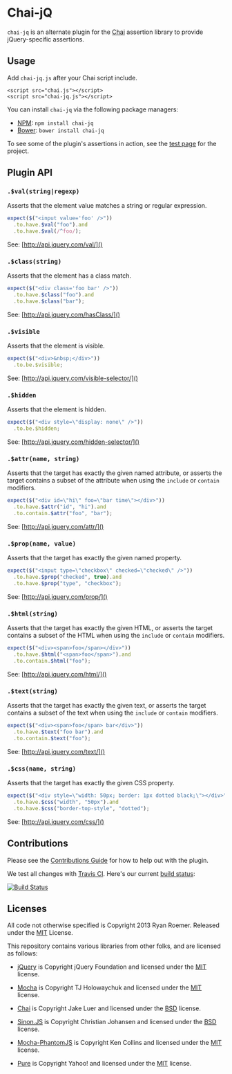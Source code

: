 Chai-jQ
=======

`chai-jq` is an alternate plugin for the [Chai](http://chaijs.com/) assertion
library to provide jQuery-specific assertions.

## Usage

Add `chai-jq.js` after your Chai script include.

    <script src="chai.js"></script>
    <script src="chai-jq.js"></script>

You can install `chai-jq` via the following package managers:

* [NPM](https://npmjs.org/package/chai-jq): `npm install chai-jq`
* [Bower](http://bower.io/): `bower install chai-jq`

To see some of the plugin's assertions in action, see the
[test page](./test/test.html) for the project.

## Plugin API
### `.$val(string|regexp)`

Asserts that the element value matches a string or regular expression.

```js
expect($("<input value='foo' />"))
  .to.have.$val("foo").and
  .to.have.$val(/^foo/);
```

See: [http://api.jquery.com/val/]()

### `.$class(string)`

Asserts that the element has a class match.

```js
expect($("<div class='foo bar' />"))
  .to.have.$class("foo").and
  .to.have.$class("bar");
```

See: [http://api.jquery.com/hasClass/]()

### `.$visible`

Asserts that the element is visible.

```js
expect($("<div>&nbsp;</div>"))
  .to.be.$visible;
```

See: [http://api.jquery.com/visible-selector/]()

### `.$hidden`

Asserts that the element is hidden.

```js
expect($("<div style=\"display: none\" />"))
  .to.be.$hidden;
```

See: [http://api.jquery.com/hidden-selector/]()

### `.$attr(name, string)`

Asserts that the target has exactly the given named attribute, or
asserts the target contains a subset of the attribute when using the
`include` or `contain` modifiers.

```js
expect($("<div id=\"hi\" foo=\"bar time\"></div>"))
  .to.have.$attr("id", "hi").and
  .to.contain.$attr("foo", "bar");
```

See: [http://api.jquery.com/attr/]()

### `.$prop(name, value)`

Asserts that the target has exactly the given named property.

```js
expect($("<input type=\"checkbox\" checked=\"checked\" />"))
  .to.have.$prop("checked", true).and
  .to.have.$prop("type", "checkbox");
```

See: [http://api.jquery.com/prop/]()

### `.$html(string)`

Asserts that the target has exactly the given HTML, or
asserts the target contains a subset of the HTML when using the
`include` or `contain` modifiers.

```js
expect($("<div><span>foo</span></div>"))
  .to.have.$html("<span>foo</span>").and
  .to.contain.$html("foo");
```

See: [http://api.jquery.com/html/]()

### `.$text(string)`

Asserts that the target has exactly the given text, or
asserts the target contains a subset of the text when using the
`include` or `contain` modifiers.

```js
expect($("<div><span>foo</span> bar</div>"))
  .to.have.$text("foo bar").and
  .to.contain.$text("foo");
```

See: [http://api.jquery.com/text/]()

### `.$css(name, string)`

Asserts that the target has exactly the given CSS property.

```js
expect($("<div style=\"width: 50px; border: 1px dotted black;\"></div>"))
  .to.have.$css("width", "50px").and
  .to.have.$css("border-top-style", "dotted");
```

See: [http://api.jquery.com/css/]()

## Contributions

Please see the [Contributions Guide](./CONTRIBUTING.md) for how to help out
with the plugin.

We test all changes with [Travis CI][trav]. Here's our current
[build status][trav_site]:

[![Build Status][trav_img]][trav_site]

[trav]: https://travis-ci.org/
[trav_img]: https://api.travis-ci.org/FormidableLabs/chai-jq.png
[trav_site]: https://travis-ci.org/FormidableLabs/chai-jq

## Licenses
All code not otherwise specified is Copyright 2013 Ryan Roemer.
Released under the [MIT](./LICENSE.txt) License.

This repository contains various libraries from other folks, and are licensed
as follows:

* [jQuery][jquery] is Copyright jQuery Foundation and licensed under the
  [MIT](https://github.com/jquery/jquery/blob/master/MIT-LICENSE.txt) license.

* [Mocha][mocha] is Copyright TJ Holowaychuk and licensed under the
  [MIT](https://github.com/visionmedia/mocha/blob/master/LICENSE) license.

* [Chai][chai] is Copyright Jake Luer and licensed under the
  [BSD](https://github.com/cjohansen/Sinon.JS/blob/master/LICENSE) license.

* [Sinon.JS][sinon] is Copyright Christian Johansen and licensed under the
  [BSD](https://github.com/cjohansen/Sinon.JS/blob/master/LICENSE) license.

* [Mocha-PhantomJS][mocha-phantom] is Copyright Ken Collins and licensed under the
  [MIT](https://github.com/metaskills/mocha-phantomjs/blob/master/MIT-LICENSE)
  license.

* [Pure][pure] is Copyright Yahoo! and licensed under the
  [MIT](https://github.com/yui/pure/blob/master/LICENSE.md)
  license.

[jquery]: https://github.com/jquery/jquery
[mocha]: https://github.com/visionmedia/mocha
[mocha-phantom]: https://github.com/metaskills/mocha-phantomjs
[phantom]: http://phantomjs.org/
[phantom-install]: http://phantomjs.org/download.html
[chai]: https://github.com/chaijs/chai
[sinon]: https://github.com/cjohansen/Sinon.JS
[pure]: https://github.com/yui/pure/
